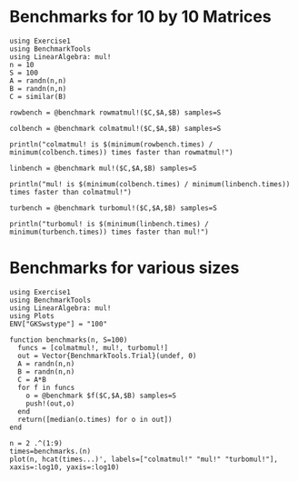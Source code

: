 # Benchmarks for 10 by 10 Matrices

```@example 1
using Exercise1
using BenchmarkTools
using LinearAlgebra: mul!
n = 10
S = 100
A = randn(n,n)
B = randn(n,n)
C = similar(B)
```

```@example 1
rowbench = @benchmark rowmatmul!($C,$A,$B) samples=S
```

```@example 1
colbench = @benchmark colmatmul!($C,$A,$B) samples=S
```

```@example 1
println("colmatmul! is $(minimum(rowbench.times) / minimum(colbench.times)) times faster than rowmatmul!")
```

```@example 1
linbench = @benchmark mul!($C,$A,$B) samples=S
```

```@example 1
println("mul! is $(minimum(colbench.times) / minimum(linbench.times)) times faster than colmatmul!")
```

```@example 1
turbench = @benchmark turbomul!($C,$A,$B) samples=S
```

```@example 1
println("turbomul! is $(minimum(linbench.times) / minimum(turbench.times)) times faster than mul!")
```

# Benchmarks for various sizes

```@example 2
using Exercise1
using BenchmarkTools
using LinearAlgebra: mul!
using Plots
ENV["GKSwstype"] = "100"

function benchmarks(n, S=100)
  funcs = [colmatmul!, mul!, turbomul!]
  out = Vector{BenchmarkTools.Trial}(undef, 0)
  A = randn(n,n)
  B = randn(n,n)
  C = A*B
  for f in funcs
    o = @benchmark $f($C,$A,$B) samples=S
    push!(out,o)
  end
  return([median(o.times) for o in out])
end

n = 2 .^(1:9)
times=benchmarks.(n)
plot(n, hcat(times...)', labels=["colmatmul!" "mul!" "turbomul!"], xaxis=:log10, yaxis=:log10)
```
